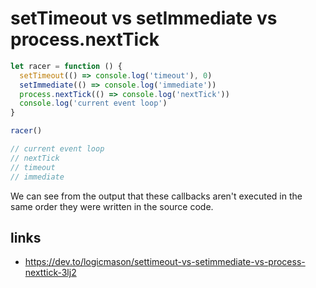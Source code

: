 # setTimeout vs setImmediate vs process.nextTick

```js
let racer = function () {
  setTimeout(() => console.log('timeout'), 0)
  setImmediate(() => console.log('immediate'))
  process.nextTick(() => console.log('nextTick'))
  console.log('current event loop')
}

racer()

// current event loop
// nextTick
// timeout
// immediate
```

We can see from the output that these callbacks aren't executed in the same order they were written in the source code.

## links

- https://dev.to/logicmason/settimeout-vs-setimmediate-vs-process-nexttick-3lj2
